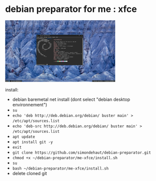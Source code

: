 # debian preparator for me : xfce

<img src="preview.png" width="70%">

install:
- debian baremetal net install (dont select "debian desktop environnement")
- `su`
- `echo 'deb http://deb.debian.org/debian/ buster main' > /etc/apt/sources.list`
- `echo 'deb-src http://deb.debian.org/debian/ buster main' > /etc/apt/sources.list`
- `apt update`
- `apt install git -y`
- `exit`
- `git clone https://github.com/simondehaut/debian-preparator.git`
- `chmod +x ~/debian-preparator/me-xfce/install.sh`
- `su`
- `bash ~/debian-preparator/me-xfce/install.sh`
- delete cloned git
